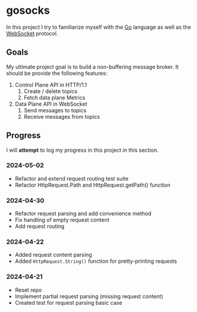 # gosocks

In this project I try to familiarize myself with the [Go](https://go.dev/) language as well
as the [WebSocket](https://de.wikipedia.org/wiki/WebSocket) protocol.

## Goals

My ultimate project goal is to build a non-buffering message broker.
It should be provide the following features:

1. Control Plane API in HTTP/1.1
    1. Create / delete topics
    2. Fetch data plane Metrics
2. Data Plane API in WebSocket
    1. Send messages to topics
    2. Receive messages from topics

## Progress

I will **attempt** to log my progress in this project in this section.

### 2024-05-02

- Refactor and extend request routing test suite
- Refactor HttpRequest.Path and HttpRequest.getPath() function

### 2024-04-30

- Refactor request parsing and add convenience method
- Fix handling of empty request content
- Add request routing

### 2024-04-22

- Added request content parsing
- Added `HttpRequest.String()` function for pretty-printing requests

### 2024-04-21

- Reset repo
- Implement partial request parsing (missing request content)
- Created test for request parsing basic case
